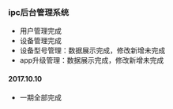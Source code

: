 ### ipc后台管理系统
* 用户管理完成
* 设备管理完成
* 设备型号管理：数据展示完成，修改新增未完成
* app升级管理：数据展示完成，修改新增未完成

#### 2017.10.10
* 一期全部完成